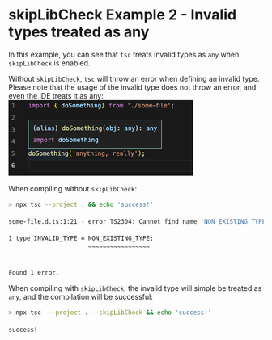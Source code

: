 # skipLibCheck Example 2 - Invalid types treated as any

In this example, you can see that `tsc` treats invalid types as `any` when `skipLibCheck` is enabled.

Without `skipLibCheck`, `tsc` will throw an error when defining an invalid type.  
Please note that the usage of the invalid type does not throw an error, and even the IDE treats it as any:  
![Invalid type is any](./images/invalid_type_is_any.png)

When compiling without `skipLibCheck`:

```bash
> npx tsc --project . && echo 'success!'

some-file.d.ts:1:21 - error TS2304: Cannot find name 'NON_EXISTING_TYPE'.

1 type INVALID_TYPE = NON_EXISTING_TYPE;
                      ~~~~~~~~~~~~~~~~~


Found 1 error.
```

When compiling with `skipLibCheck`, the invalid type will simple be treated as `any`, and the compilation will be successful:

```bash
> npx tsc  --project . --skipLibCheck && echo 'success!'

success!
```
